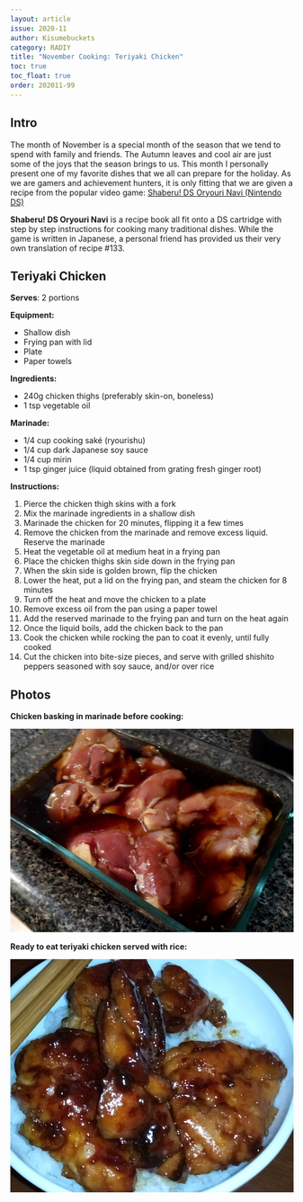 ```yaml
---
layout: article
issue: 2020-11
author: Kisumebuckets
category: RADIY
title: "November Cooking: Teriyaki Chicken"
toc: true
toc_float: true
order: 202011-99
---
```


## Intro

The month of November is a special month of the season that we tend to spend with family and friends. The Autumn leaves and cool air are just some of the joys that the season brings to us. This month I personally present one of my favorite dishes that we all can prepare for the holiday. As we are gamers and achievement hunters, it is only fitting that we are given a recipe from the popular video game: [Shaberu! DS Oryouri Navi (Nintendo DS)](https://retroachievements.org/game/14705)

**Shaberu! DS Oryouri Navi** is a recipe book all fit onto a DS cartridge with step by step instructions for cooking many traditional dishes. While the game is written in Japanese, a personal friend has provided us their very own translation of recipe #133.

## Teriyaki Chicken

**Serves**: 2 portions

**Equipment:**

- Shallow dish
- Frying pan with lid
- Plate
- Paper towels

**Ingredients:**

- 240g chicken thighs (preferably skin-on, boneless)
- 1 tsp vegetable oil

**Marinade:**

- 1/4 cup cooking saké (ryourishu)
- 1/4 cup dark Japanese soy sauce
- 1/4 cup mirin
- 1 tsp ginger juice (liquid obtained from grating fresh ginger root)

**Instructions:**

1. Pierce the chicken thigh skins with a fork
2. Mix the marinade ingredients in a shallow dish
3. Marinade the chicken for 20 minutes, flipping it a few times
4. Remove the chicken from the marinade and remove excess liquid. Reserve the marinade
5. Heat the vegetable oil at medium heat in a frying pan
6. Place the chicken thighs skin side down in the frying pan
7. When the skin side is golden brown, flip the chicken
8. Lower the heat, put a lid on the frying pan, and steam the chicken for 8 minutes
9. Turn off the heat and move the chicken to a plate
10. Remove excess oil from the pan using a paper towel
11. Add the reserved marinade to the frying pan and turn on the heat again
12. Once the liquid boils, add the chicken back to the pan
13. Cook the chicken while rocking the pan to coat it evenly, until fully cooked
14. Cut the chicken into bite-size pieces, and serve with grilled shishito peppers seasoned with soy sauce, and/or over rice 


## Photos

**Chicken basking in marinade before cooking:**

![](img/radiy1.jpg)


**Ready to eat teriyaki chicken served with rice:**

![](img/radiy2.jpg)
